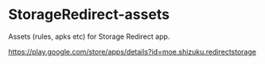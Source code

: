 # StorageRedirect-assets

Assets (rules, apks etc) for Storage Redirect app.

https://play.google.com/store/apps/details?id=moe.shizuku.redirectstorage